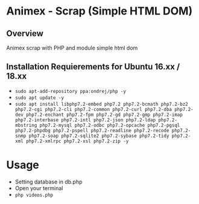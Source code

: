# Animex - Scrap (Simple HTML DOM)
## Overview
Animex scrap with PHP and module simple html dom

## Installation Requierements for Ubuntu 16.xx / 18.xx
- `sudo apt-add-repository ppa:ondrej/php -y`
- `sudo apt update -y`
- `sudo apt install libphp7.2-embed php7.2 php7.2-bcmath php7.2-bz2 php7.2-cgi php7.2-cli php7.2-common php7.2-curl php7.2-dba php7.2-dev php7.2-enchant php7.2-fpm php7.2-gd php7.2-gmp php7.2-imap php7.2-interbase php7.2-intl php7.2-json php7.2-ldap php7.2-mbstring php7.2-mysql php7.2-odbc php7.2-opcache php7.2-pgsql php7.2-phpdbg php7.2-pspell php7.2-readline php7.2-recode php7.2-snmp php7.2-soap php7.2-sqlite2 php7.2-sybase php7.2-tidy php7.2-xml php7.2-xmlrpc php7.2-xsl php7.2-zip -y`

# Usage
- Setting database in db.php
- Open your terminal
- `php videos.php`
